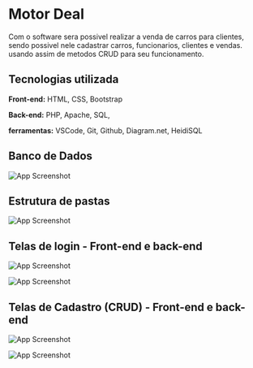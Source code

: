 
# Motor Deal

Com o software sera possivel realizar a venda de carros para clientes, sendo possivel nele cadastrar carros, funcionarios, clientes e vendas. usando assim de metodos CRUD para seu funcionamento.


## Tecnologias utilizada

**Front-end:**
HTML, CSS, Bootstrap

**Back-end:**
PHP, Apache, SQL,

**ferramentas:**
VSCode, Git, Github, Diagram.net, HeidiSQL


##  Banco de Dados

![App Screenshot](https://via.placeholder.com/468x300?text=App+Screenshot+Here) 
## Estrutura de pastas

![App Screenshot](https://i.ibb.co/FbSwFq0/estrutura-de-pasta-motor-deal.png)

## Telas de login - Front-end e back-end

![App Screenshot](https://i.ibb.co/HFw3nNR/carbon-1.png)

![App Screenshot](https://i.ibb.co/0Yvc9Kr/backend.png)

## Telas de Cadastro (CRUD) - Front-end e back-end

![App Screenshot](https://i.ibb.co/BVzf2xh/Front-cadastro.png)

![App Screenshot](https://i.ibb.co/H7xXkFZ/back-cadastro.png)
